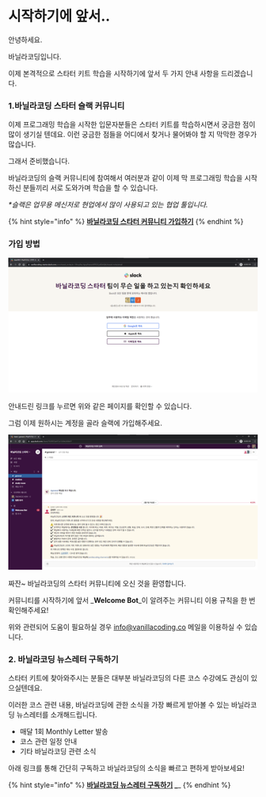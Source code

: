 # 시작하기에 앞서..

안녕하세요.

바닐라코딩입니다.

이제 본격적으로 스타터 키트 학습을 시작하기에 앞서 두 가지 안내 사항을 드리겠습니다.

### **1.바닐라코딩 스타터 슬랙 커뮤니티**

이제 프로그래밍 학습을 시작한 입문자분들은 스타터 키트를 학습하시면서 궁금한 점이 많이 생기실 텐데요. 이런 궁금한 점들을 어디에서 찾거나 물어봐야 할 지 막막한 경우가 많습니다.

그래서 준비했습니다.

바닐라코딩의 슬랙 커뮤니티에 참여해서 여러분과 같이 이제 막 프로그래밍 학습을 시작하신 분들끼리 서로 도와가며 학습을 할 수 있습니다.

_\*슬랙은 업무용 메신저로 현업에서 많이 사용되고 있는 협업 툴입니다._

{% hint style="info" %}
****[**바닐라코딩 스타터 커뮤니티 가입하기**](https://join.slack.com/t/vanillacoding-starter/shared\_invite/zt-139vsy9iq-Ygsq3haIraV0PRDCpi8SAQ)****
{% endhint %}

### 가입 방법

![](<.gitbook/assets/슬랙 소개1.png>)

안내드린 링크를 누르면 위와 같은 페이지를 확인할 수 있습니다.

그럼 이제 원하시는 계정을 골라 슬랙에 가입해주세요.

![](<.gitbook/assets/슬랙 소개2.png>)

짜잔\~ 바닐라코딩의 스타터 커뮤니티에 오신 것을 환영합니다.

커뮤니티를 시작하기에 앞서 _**Welcome Bot**_이 알려주는 커뮤니티 이용 규칙을 한 번 확인해주세요!

위와 관련되어 도움이 필요하실 경우 [info@vanillacoding.co](mailto:info@vanillacoding.co) 메일을 이용하실 수 있습니다.



### **2. 바닐라코딩 뉴스레터 구독하기**

스타터 키트에 찾아와주시는 분들은 대부분 바닐라코딩의 다른 코스 수강에도 관심이 있으실텐데요.

이러한 코스 관련 내용, 바닐라코딩에 관한 소식을 가장 빠르게 받아볼 수 있는 바닐라코딩 뉴스레터를 소개해드립니다.

* 매달 1회 Monthly Letter 발송
* 코스 관련 일정 안내
* 기타 바닐라코딩 관련 소식

아래 링크를 통해 간단히 구독하고 바닐라코딩의 소식을 빠르고 편하게 받아보세요!

{% hint style="info" %}
****[**바닐라코딩 뉴스레터 구독하기**](https://vanillacoding.us3.list-manage.com/subscribe?u=8cb9d69ba98caee349396cd29\&id=8c1d3aed5f) _****_&#x20;
{% endhint %}
